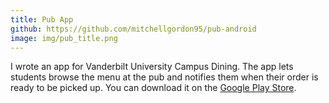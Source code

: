 ```yaml
---
title: Pub App
github: https://github.com/mitchellgordon95/pub-android
image: img/pub_title.png
---
```

I wrote an app for Vanderbilt University Campus Dining. The app lets students browse the menu at the pub and notifies them when their order is ready to be picked up. You can download it on the <a href="https://play.google.com/store/apps/details?id=com.vandyapps.pubandroid&hl=en">Google Play Store</a>. 
